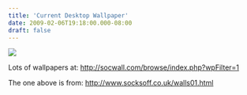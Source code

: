 ```yaml
---
title: 'Current Desktop Wallpaper'
date: 2009-02-06T19:18:00.000-08:00
draft: false
---
```


[![](/images/Drops_On_Leaf_1600320.jpg)](/images/Drops_On_Leaf_1600.jpg)  
  
Lots of wallpapers at: http://socwall.com/browse/index.php?wpFilter=1  
  
The one above is from: http://www.socksoff.co.uk/walls01.html